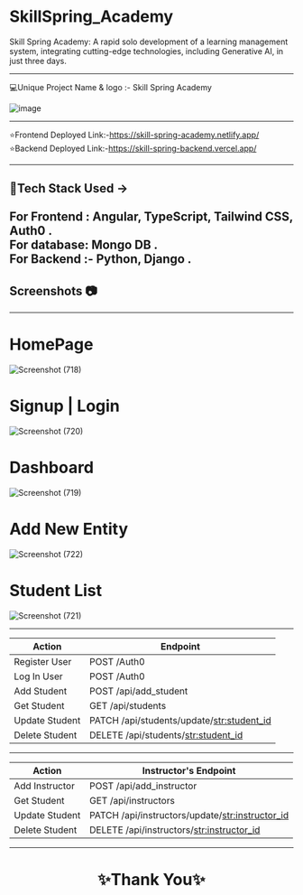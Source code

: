 # SkillSpring_Academy
Skill Spring Academy: A rapid solo development of a learning management system, integrating cutting-edge technologies, including Generative AI, in just three days.

---

💻Unique Project Name & logo :- Skill Spring Academy


![image](https://img.icons8.com/?size=256&id=7vSF0cgCi_2B&format=png)

---
⭐Frontend Deployed Link:-https://skill-spring-academy.netlify.app/
<br>
⭐Backend Deployed Link:-https://skill-spring-backend.vercel.app/

---
 💫Tech Stack Used ->
 <br>
 <br>
For Frontend : Angular, TypeScript, Tailwind CSS, Auth0 .
 <br>
For database: Mongo DB .
 <br>
For Backend :- Python, Django . 
---

## Screenshots 📷
---

# HomePage

![Screenshot (718)](https://github.com/Satyamjha24/SkillSpring_Academy/assets/107462251/8e9fb68f-6ff2-4a69-8ed9-4cea6895a81e)

# Signup | Login
![Screenshot (720)](https://github.com/Satyamjha24/SkillSpring_Academy/assets/107462251/572524c6-ffd3-4e6b-a4b0-c2dd4d59dc04)

# Dashboard
![Screenshot (719)](https://github.com/Satyamjha24/SkillSpring_Academy/assets/107462251/042b54f1-0275-48d0-a822-8e0294ef65dd)

# Add New Entity
![Screenshot (722)](https://github.com/Satyamjha24/SkillSpring_Academy/assets/107462251/b59dd641-321f-4f46-b73f-21c96888806a)

# Student List

![Screenshot (721)](https://github.com/Satyamjha24/SkillSpring_Academy/assets/107462251/35ffebfc-f767-4c40-ab0f-72f951619f7d)

----

| Action | Endpoint |                                                               
| --- | --- |                                                                       
| Register User | POST /Auth0 |
| Log In User | POST /Auth0 |                                                        
| Add Student | POST /api/add_student |                                             
| Get Student | GET /api/students |                                                 
| Update Student | PATCH /api/students/update/<str:student_id> |                    
| Delete Student | DELETE /api/students/<str:student_id> |                         
----

| Action | Instructor's Endpoint |
| --- | --- |
| Add Instructor | POST /api/add_instructor |
| Get Student | GET /api/instructors |
| Update Student | PATCH /api/instructors/update/<str:instructor_id> |
| Delete Student | DELETE /api/instructors/<str:instructor_id> |
----
<h1 align="center">✨Thank You✨</h1>
